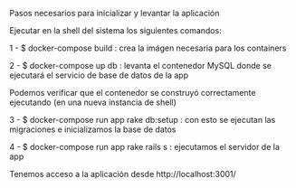 

Pasos necesarios para inicializar y levantar la aplicación

Ejecutar en la shell del sistema los siguientes comandos:

1 - $ docker-compose build : crea la imágen necesaria para los containers

2 - $ docker-compose up db : levanta el contenedor MySQL donde se ejecutará el servicio de base de datos de la app

Podemos verificar que el contenedor se construyó correctamente ejecutando (en una nueva instancia de shell)

3 - $ docker-compose run app rake db:setup : con esto se ejecutan las migraciones e inicializamos la base de datos

4 - $ docker-compose run app rake rails s : ejecutamos el servidor de la app

Tenemos acceso a la aplicación desde http://localhost:3001/
